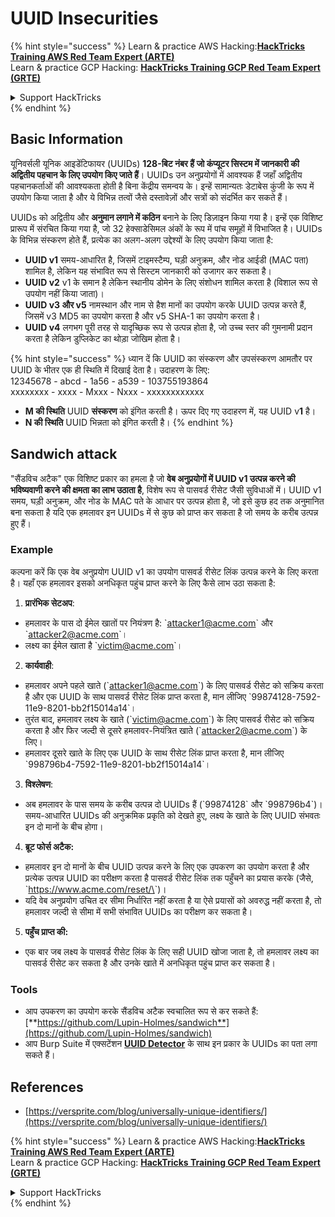# UUID Insecurities

{% hint style="success" %}
Learn & practice AWS Hacking:<img src="/.gitbook/assets/arte.png" alt="" data-size="line">[**HackTricks Training AWS Red Team Expert (ARTE)**](https://training.hacktricks.xyz/courses/arte)<img src="/.gitbook/assets/arte.png" alt="" data-size="line">\
Learn & practice GCP Hacking: <img src="/.gitbook/assets/grte.png" alt="" data-size="line">[**HackTricks Training GCP Red Team Expert (GRTE)**<img src="/.gitbook/assets/grte.png" alt="" data-size="line">](https://training.hacktricks.xyz/courses/grte)

<details>

<summary>Support HackTricks</summary>

* Check the [**subscription plans**](https://github.com/sponsors/carlospolop)!
* **Join the** 💬 [**Discord group**](https://discord.gg/hRep4RUj7f) or the [**telegram group**](https://t.me/peass) or **follow** us on **Twitter** 🐦 [**@hacktricks\_live**](https://twitter.com/hacktricks\_live)**.**
* **Share hacking tricks by submitting PRs to the** [**HackTricks**](https://github.com/carlospolop/hacktricks) and [**HackTricks Cloud**](https://github.com/carlospolop/hacktricks-cloud) github repos.

</details>
{% endhint %}

## Basic Information

यूनिवर्सली यूनिक आइडेंटिफायर (UUIDs) **128-बिट नंबर हैं जो कंप्यूटर सिस्टम में जानकारी की अद्वितीय पहचान के लिए उपयोग किए जाते हैं**। UUIDs उन अनुप्रयोगों में आवश्यक हैं जहाँ अद्वितीय पहचानकर्ताओं की आवश्यकता होती है बिना केंद्रीय समन्वय के। इन्हें सामान्यतः डेटाबेस कुंजी के रूप में उपयोग किया जाता है और ये विभिन्न तत्वों जैसे दस्तावेज़ों और सत्रों को संदर्भित कर सकते हैं।

UUIDs को अद्वितीय और **अनुमान लगाने में कठिन** बनाने के लिए डिज़ाइन किया गया है। इन्हें एक विशिष्ट प्रारूप में संरचित किया गया है, जो 32 हेक्साडेसिमल अंकों के रूप में पांच समूहों में विभाजित है। UUIDs के विभिन्न संस्करण होते हैं, प्रत्येक का अलग-अलग उद्देश्यों के लिए उपयोग किया जाता है:

* **UUID v1** समय-आधारित है, जिसमें टाइमस्टैम्प, घड़ी अनुक्रम, और नोड आईडी (MAC पता) शामिल है, लेकिन यह संभावित रूप से सिस्टम जानकारी को उजागर कर सकता है।
* **UUID v2** v1 के समान है लेकिन स्थानीय डोमेन के लिए संशोधन शामिल करता है (विशाल रूप से उपयोग नहीं किया जाता)।
* **UUID v3 और v5** नामस्थान और नाम से हैश मानों का उपयोग करके UUID उत्पन्न करते हैं, जिसमें v3 MD5 का उपयोग करता है और v5 SHA-1 का उपयोग करता है।
* **UUID v4** लगभग पूरी तरह से यादृच्छिक रूप से उत्पन्न होता है, जो उच्च स्तर की गुमनामी प्रदान करता है लेकिन डुप्लिकेट का थोड़ा जोखिम होता है।

{% hint style="success" %}
ध्यान दें कि UUID का संस्करण और उपसंस्करण आमतौर पर UUID के भीतर एक ही स्थिति में दिखाई देता है। उदाहरण के लिए:\
12345678 - abcd - 1a56 - a539 - 103755193864\
xxxxxxxx  - xxxx - Mxxx - Nxxx - xxxxxxxxxxxx

* **M की स्थिति** UUID **संस्करण** को इंगित करती है। ऊपर दिए गए उदाहरण में, यह UUID v**1** है।
* **N की स्थिति** UUID भिन्नता को इंगित करती है।
{% endhint %}

## Sandwich attack

"सैंडविच अटैक" एक विशिष्ट प्रकार का हमला है जो **वेब अनुप्रयोगों में UUID v1 उत्पन्न करने की भविष्यवाणी करने की क्षमता का लाभ उठाता है**, विशेष रूप से पासवर्ड रीसेट जैसी सुविधाओं में। UUID v1 समय, घड़ी अनुक्रम, और नोड के MAC पते के आधार पर उत्पन्न होता है, जो इसे कुछ हद तक अनुमानित बना सकता है यदि एक हमलावर इन UUIDs में से कुछ को प्राप्त कर सकता है जो समय के करीब उत्पन्न हुए हैं।

### Example

कल्पना करें कि एक वेब अनुप्रयोग UUID v1 का उपयोग पासवर्ड रीसेट लिंक उत्पन्न करने के लिए करता है। यहाँ एक हमलावर इसको अनधिकृत पहुंच प्राप्त करने के लिए कैसे लाभ उठा सकता है:

1. **प्रारंभिक सेटअप**:

* हमलावर के पास दो ईमेल खातों पर नियंत्रण है: \`attacker1@acme.com\` और \`attacker2@acme.com\`।
* लक्ष्य का ईमेल खाता है \`victim@acme.com\`।

2. **कार्यवाही**:

* हमलावर अपने पहले खाते (\`attacker1@acme.com\`) के लिए पासवर्ड रीसेट को सक्रिय करता है और एक UUID के साथ पासवर्ड रीसेट लिंक प्राप्त करता है, मान लीजिए \`99874128-7592-11e9-8201-bb2f15014a14\`।
* तुरंत बाद, हमलावर लक्ष्य के खाते (\`victim@acme.com\`) के लिए पासवर्ड रीसेट को सक्रिय करता है और फिर जल्दी से दूसरे हमलावर-नियंत्रित खाते (\`attacker2@acme.com\`) के लिए।
* हमलावर दूसरे खाते के लिए एक UUID के साथ रीसेट लिंक प्राप्त करता है, मान लीजिए \`998796b4-7592-11e9-8201-bb2f15014a14\`।

3. **विश्लेषण**:

* अब हमलावर के पास समय के करीब उत्पन्न दो UUIDs हैं (\`99874128\` और \`998796b4\`)। समय-आधारित UUIDs की अनुक्रमिक प्रकृति को देखते हुए, लक्ष्य के खाते के लिए UUID संभवतः इन दो मानों के बीच होगा।

4. **ब्रूट फोर्स अटैक:**

* हमलावर इन दो मानों के बीच UUID उत्पन्न करने के लिए एक उपकरण का उपयोग करता है और प्रत्येक उत्पन्न UUID का परीक्षण करता है पासवर्ड रीसेट लिंक तक पहुँचने का प्रयास करके (जैसे, \`https://www.acme.com/reset/\<generated-UUID>\`)।
* यदि वेब अनुप्रयोग उचित दर सीमा निर्धारित नहीं करता है या ऐसे प्रयासों को अवरुद्ध नहीं करता है, तो हमलावर जल्दी से सीमा में सभी संभावित UUIDs का परीक्षण कर सकता है।

5. **पहुँच प्राप्त की:**

* एक बार जब लक्ष्य के पासवर्ड रीसेट लिंक के लिए सही UUID खोजा जाता है, तो हमलावर लक्ष्य का पासवर्ड रीसेट कर सकता है और उनके खाते में अनधिकृत पहुंच प्राप्त कर सकता है।

### Tools

* आप उपकरण का उपयोग करके सैंडविच अटैक स्वचालित रूप से कर सकते हैं: [**https://github.com/Lupin-Holmes/sandwich**](https://github.com/Lupin-Holmes/sandwich)
* आप Burp Suite में एक्सटेंशन [**UUID Detector**](https://portswigger.net/bappstore/65f32f209a72480ea5f1a0dac4f38248) के साथ इन प्रकार के UUIDs का पता लगा सकते हैं।

## References

* [https://versprite.com/blog/universally-unique-identifiers/](https://versprite.com/blog/universally-unique-identifiers/)

{% hint style="success" %}
Learn & practice AWS Hacking:<img src="/.gitbook/assets/arte.png" alt="" data-size="line">[**HackTricks Training AWS Red Team Expert (ARTE)**](https://training.hacktricks.xyz/courses/arte)<img src="/.gitbook/assets/arte.png" alt="" data-size="line">\
Learn & practice GCP Hacking: <img src="/.gitbook/assets/grte.png" alt="" data-size="line">[**HackTricks Training GCP Red Team Expert (GRTE)**<img src="/.gitbook/assets/grte.png" alt="" data-size="line">](https://training.hacktricks.xyz/courses/grte)

<details>

<summary>Support HackTricks</summary>

* Check the [**subscription plans**](https://github.com/sponsors/carlospolop)!
* **Join the** 💬 [**Discord group**](https://discord.gg/hRep4RUj7f) or the [**telegram group**](https://t.me/peass) or **follow** us on **Twitter** 🐦 [**@hacktricks\_live**](https://twitter.com/hacktricks\_live)**.**
* **Share hacking tricks by submitting PRs to the** [**HackTricks**](https://github.com/carlospolop/hacktricks) and [**HackTricks Cloud**](https://github.com/carlospolop/hacktricks-cloud) github repos.

</details>
{% endhint %}
